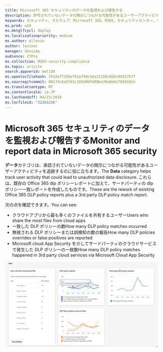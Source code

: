 ```yaml
---
title: Microsoft 365 セキュリティのデータを監視および報告する
description: 許可されていないデータの開示につながる可能性があるユーザーアクティビティを追跡する方法について説明します。
keywords: セキュリティ、マルウェア、Microsoft 365、M365、セキュリティセンター、モニター、レポート、データ
ms.prod: w10
ms.mktglfcycl: deploy
ms.localizationpriority: medium
ms.author: ellevin
author: levinec
manager: dansimp
audience: ITPro
ms.collection: M365-security-compliance
ms.topic: article
search.appverid: met150
ms.openlocfilehash: 741daff150ef52ef99c3da31159c02bc9431757f
ms.sourcegitcommit: 0017dc6a5f81c165d9dfd88be39a6bb17856582e
ms.translationtype: MT
ms.contentlocale: ja-JP
ms.lasthandoff: 04/23/2019
ms.locfileid: "32263236"
---
```

# <a name="monitor-and-report-data-in-microsoft-365-security"></a><span data-ttu-id="fbdc0-104">Microsoft 365 セキュリティのデータを監視および報告する</span><span class="sxs-lookup"><span data-stu-id="fbdc0-104">Monitor and report data in Microsoft 365 security</span></span>

<span data-ttu-id="fbdc0-105">**データ**カテゴリは、承認されていないデータの開示につながる可能性があるユーザーアクティビティを追跡するのに役に立ちます。</span><span class="sxs-lookup"><span data-stu-id="fbdc0-105">The **Data** category helps track user activity that could lead to unauthorized data disclosure.</span></span> <span data-ttu-id="fbdc0-106">これらは、既存の Office 365 dlp ポリシーレポートに加えて、サードパーティの dlp ポリシー一致レポートを作成したものです。</span><span class="sxs-lookup"><span data-stu-id="fbdc0-106">These are the rework of existing Office 365 DLP policy reports plus a 3rd party DLP policy match report.</span></span>

<span data-ttu-id="fbdc0-107">次の点を確認できます。</span><span class="sxs-lookup"><span data-stu-id="fbdc0-107">You can see:</span></span>

* <span data-ttu-id="fbdc0-108">クラウドアプリから最も多くのファイルを共有するユーザー</span><span class="sxs-lookup"><span data-stu-id="fbdc0-108">Users who share the most files from cloud apps</span></span>
* <span data-ttu-id="fbdc0-109">一致した DLP ポリシーの数</span><span class="sxs-lookup"><span data-stu-id="fbdc0-109">How many DLP policy matches occurred</span></span>
* <span data-ttu-id="fbdc0-110">無視される DLP ポリシーまたは誤検知の数の報告</span><span class="sxs-lookup"><span data-stu-id="fbdc0-110">How many DLP policies overrides or false positives are reported</span></span>
* <span data-ttu-id="fbdc0-111">Microsoft cloud App Security を介してサードパーティのクラウドサービスで発生した DLP ポリシーの一致数</span><span class="sxs-lookup"><span data-stu-id="fbdc0-111">How many DLP policy matches happened in 3rd party cloud services via Microsoft Cloud App Security</span></span>

![「monitoring & reports」ページのデータカテゴリ](./media/security-docs/data.png)

